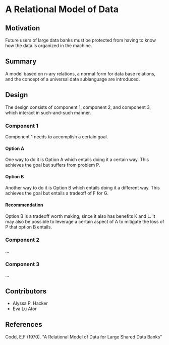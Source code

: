 A Relational Model of Data
==========================

Motivation
----------

Future users of large data banks must be protected from having to know how the data is organized in the machine.

Summary
-------

A model based on n-ary relations, a normal form for data base relations, and the concept of a universal data sublanguage are introduced.

Design
------

The design consists of component 1, component 2, and component 3, which interact in such-and-such manner.

### Component 1

Component 1 needs to accomplish a certain goal.

#### Option A

One way to do it is Option A which entails doing it a certain way. This achieves the goal but suffers from problem P.

#### Option B

Another way to do it is Option B which entails doing it a different way. This achieves the goal but entails a tradeoff of F for G.

#### Recommendation

Option B is a tradeoff worth making, since it also has benefits K and L. It may also be possible to leverage a certain aspect of A to mitigate the loss of P that option B entails.

### Component 2

...

### Component 3

...

Contributors
------------

* Alyssa P. Hacker
* Eva Lu Ator

References
----------

Codd, E.F (1970). "A Relational Model of Data for Large Shared Data Banks"
